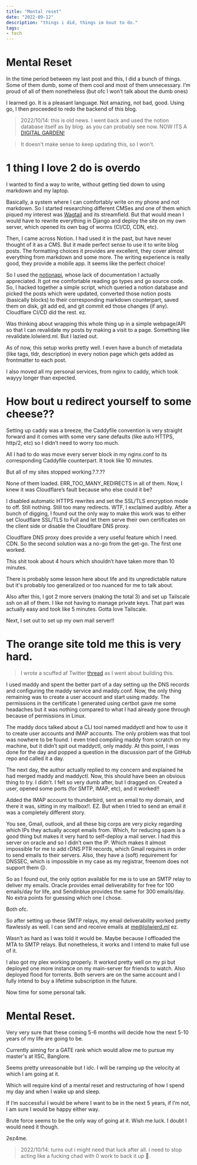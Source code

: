 ```yaml
---
title: "Mental reset"
date: "2022-09-12"
description: "things i did, things im bout to do."
tags: 
- tech
---
```

# Mental Reset

In the time period between my last post and this, I did a bunch of things. Some of them dumb, some of them cool and most of them unnecessary. I’m proud of all of them nonetheless (but ofc I won’t talk about the dumb ones)

I learned go. It is a pleasant language. Not amazing, not bad, good. Using go, I then proceeded to redo the backend of this blog. 

> 2022/10/14: this is old news. I went back and used the notion database itself as by blog. as you can probably see now.
>  NOW ITS A [DIGITAL GARDEN!](https://joelhooks.com/digital-garden/)

> It doesn't make sense to keep updating this, so I won't.

# 1 thing I love 2 do is overdo

I wanted to find a way to write, without getting tied down to using markdown and my laptop.

Basically, a system where I can comfortably write on my phone and not markdown. So I started researching different CMSes and one of them which piqued my interest was [Wagtail](https://wagtail.org/) and its streamfield. But that would mean I would have to rewrite everything in Django and deploy the site on my own server, which opened its own bag of worms (CI/CD, CDN, etc). 

Then, I came across Notion. I had used it in the past, but have never thought of it as a CMS. But it made perfect sense to use it to write blog posts. The formatting choices it provides are excellent, they cover almost everything from markdown and some more. The writing experience is really good, they provide a mobile app. It seems like the perfect choice!

So I used the [notionapi](https://github.com/jomei/notionapi), whose lack of documentation I actually appreciated. It got me comfortable reading go types and go source code. So, I hacked together a simple script, which queried a notion database and picked the posts which were updated, converted those notion posts (basically blocks) to their corresponding markdown counterpart, saved them on disk, git add ed, and git commit ed those changes (if any). Cloudflare CI/CD did the rest. ez.

Was thinking about wrapping this whole thing up in a simple webpage/API so that I can revalidate my posts by making a visit to a page. Something like revalidate.lolwierd.ml. But I lazied out.

As of now, this setup works pretty well. I even have a bunch of metadata (like tags, tldr, description) in every notion page which gets added as frontmatter to each post. 

I also moved all my personal services, from nginx to caddy, which took wayyy longer than expected.

# How bout u redirect yourself to some cheese??

Setting up caddy was a breeze, the Caddyfile convention is very straight forward and it comes with some very sane defaults (like auto HTTPS, http/2, etc) so I didn’t need to worry too much.

All I had to do was move every server block in my nginx.conf to its corresponding Caddyfile counterpart. It took like 10 minutes.

But all of my sites stopped working.?.?.??

None of them loaded. ERR_TOO_MANY_REDIRECTS in all of them. Now, I knew it was Cloudflare’s fault because who else could it be?

I disabled automatic HTTPS rewrites and set the SSL/TLS encryption mode to off. Still nothing. Still too many redirects. WTF, I exclaimed audibly. After a bunch of digging, I found out the only way to make this work was to either set Cloudflare SSL/TLS to Full and let them serve their own certificates on the client side or disable the Cloudflare DNS proxy.

Cloudflare DNS proxy does provide a very useful feature which I need. CDN. So the second solution was a no-go from the get-go. The first one worked.

This shit took about 4 hours which shouldn’t have taken more than 10 minutes.

There is probably some lesson here about life and its unpredictable nature but it's probably too generalized or too nuanced for me to talk about.

Also after this, I got 2 more servers (making the total 3) and set up Tailscale ssh on all of them. I like not having to manage private keys. That part was actually easy and took like 5 minutes. Gotta love Tailscale.

Next, I set out to set up my own mail server!!

# The orange site told me this is very hard.

> I wrote a scuffed af Twitter [thread](https://twitter.com/LOLwierd_/status/1566688228169875456?s=20&t=yrZbybcfF0Ihc0IKwkcdZw) as I went about building this.
> 

I used maddy and spent the better part of a day setting up the DNS records and configuring the maddy service and maddy.conf. Now, the only thing remaining was to create a user account and start using maddy. The permissions in the certificate I generated using certbot gave me some headaches but it was nothing compared to what I had already gone through because of permissions in Linux.

The maddy docs talked about a CLI tool named maddyctl and how to use it to create user accounts and IMAP accounts. The only problem was that tool was nowhere to be found. I even tried compiling maddy from scratch on my machine, but it didn’t spit out maddyctl, only maddy. At this point, I was done for the day and popped a question in the discussion part of the GitHub repo and called it a day.

The next day, the author actually replied to my concern and explained he had merged maddy and maddyctl. Now, this should have been an obvious thing to try. I didn’t. I felt so very dumb after, but I dragged on. Created a user, opened some ports (for SMTP, IMAP, etc), and it worked!!

Added the IMAP account to thunderbird, sent an email to my domain, and there it was, sitting in my mailbox!!. EZ. But when I tried to send an email it was a completely different story. 

You see, Gmail, outlook, and all these big corps are very picky regarding which IPs they actually accept emails from. Which, for reducing spam is a good thing but makes it very hard to self-deploy a mail server. I had this server on oracle and so I didn’t own the IP. Which makes it almost impossible for me to add rDNS PTR records, which Gmail requires in order to send emails to their servers. Also, they have a (soft) requirement for DNSSEC, which is impossible in my case as my registrar, freenom does not support them ☹️.

So as I found out, the only option available for me is to use an SMTP relay to deliver my emails. Oracle provides email deliverability for free for 100 emails/day for life, and Sendinblue provides the same for 300 emails/day. No extra points for guessing which one I chose.

Both ofc.

So after setting up these SMTP relays, my email deliverability worked pretty flawlessly as well. I can send and receive emails at me@lolwierd.ml ez.

Wasn’t as hard as I was told it would be. Maybe because I offloaded the MTA to SMTP relays. But nonetheless, it works and I intend to make full use of it.

I also got my plex working properly. It worked pretty well on my pi but deployed one more instance on my main-server for friends to watch. Also deployed flood for torrents. Both servers are on the same account and I fully intend to buy a lifetime subscription in the future.

Now time for some personal talk. 

# Mental Reset.

Very very sure that these coming 5-6 months will decide how the next 5-10 years of my life are going to be. 

Currently aiming for a GATE rank which would allow me to pursue my master's at IISC, Banglore.

Seems pretty unreasonable but I idc. I will be ramping up the velocity at which I am going at it.

Which will require kind of a mental reset and restructuring of how I spend my day and when I wake up and sleep.

If I’m successful I would be where I want to be in the next 5 years, if I’m not, I am sure I would be happy either way.

Brute force seems to be the only way of going at it. Wish me luck. I doubt I would need it though.

2ez4me.

> 2022/10/14: turns out i might need that luck after all. i need to stop acting like a fucking chad with 0 work to back it up 🙂.
